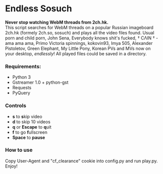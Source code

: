 # Endless Sosuch

**Never stop watching WebM threads from 2ch.hk.**  
This script searches for WebM threads on a popular Russian imageboard 2ch.hk (formely 2ch.so, sosuch) and plays all the video files found.
Usual porn and child porn, John Sena, Everybody knows shit's fucked, † CΛIN † - ama ama ama, Primo Victoria spinnings, kokovin93, Imya 505, Alexander Pistoletov, Green Elephant, My Little Pony, Korean PVs and MVs now on your desktop, _endlessly_! All played files could be saved in a directory.

### Requirements:
* Python 3
* Gstreamer 1.0 + python-gst
* Requests
* PyQuery

### Controls
* **s** to **s**kip video
* **d** to skip 10 videos
* **q** or **Escape** to **q**uit
* **f** to go **f**ullscreen
* **Space** to **pause**

### How to use
Copy User-Agent and "cf_clearance" cookie into config.py and run play.py. Enjoy!
